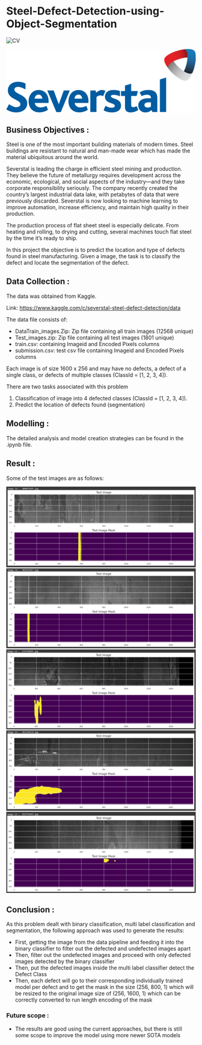 # Steel-Defect-Detection-using-Object-Segmentation

![CV](https://img.shields.io/badge/CV-Object_Segmentation-blue.svg) 

![logo](Snips/Severstal_logo.png)

## Business Objectives :

Steel is one of the most important building materials of modern times. Steel buildings are resistant to natural and man-made wear which has made the material ubiquitous around the world. 

Severstal is leading the charge in efficient steel mining and production. They believe the future of metallurgy requires development across the economic, ecological, and social aspects of the industry—and they take corporate responsibility seriously. The company recently created the country’s largest industrial data lake, with petabytes of data that were previously discarded. Severstal is now looking to machine learning to improve automation, increase efficiency, and maintain high quality in their production.

The production process of flat sheet steel is especially delicate. From heating and rolling, to drying and cutting, several machines touch flat steel by the time it’s ready to ship. 

In this project the objective is to predict the location and type of defects found in steel manufacturing. Given a image, the task is to classify the defect and locate the segmentation of the defect.

## Data Collection :

The data was obtained from Kaggle. 

Link: https://www.kaggle.com/c/severstal-steel-defect-detection/data

The data file consists of:
  - DataTrain_images.Zip: Zip file containing all train images (12568 unique)
  - Test_images.zip: Zip file containing all test images (1801 unique)
  - train.csv: containing Imageid and Encoded Pixels columns
  - submission.csv: test csv file containing Imageid and Encoded Pixels columns

Each image is of size 1600 x 256 and may have no defects, a defect of a single class, or defects of multiple classes (ClassId = [1, 2, 3, 4]).

There are two tasks associated with this problem
  1. Classification of image into 4 defected classes (ClassId = [1, 2, 3, 4]).
  2. Predict the location of defects found (segmentation)

## Modelling :

The detailed analysis and model creation strategies can be found in the .ipynb file. 

## Result :

Some of the test images are as follows:

![test](Snips/5.JPG)
![test](Snips/4.JPG)
![test](Snips/3.JPG)
![test](Snips/2.JPG)
![test](Snips/1.JPG)


## Conclusion :

As this problem dealt with binary classification, multi label classification and segmentation, the following approach was used to generate the results:
  - First, getting the image from the data pipeline and feeding it into the binary classifier to filter out the defected and undefected images apart
  - Then, filter out the undefected images and proceed with only defected images detected by the binary classifier
  - Then, put the defected images inside the multi label classifier detect the Defect Class 
  - Then, each defect will go to their corresponding individually trained model per defect and to get the mask in the size (256, 800, 1) which will be resized to the original image size of (256, 1600, 1) which can be correctly converted to run length encoding of the mask

### Future scope :

  - The results are good using the current approaches, but there is still some scope to improve the model using more newer SOTA models
